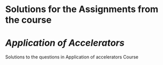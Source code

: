 # Solutions for the Assignments from the course
#  *Application of Accelerators*

Solutions to the questions in Application of accelerators Course
